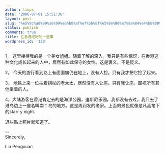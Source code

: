 ```yaml
---
author: linpx
date: '2006-07-01 15:51:36'
layout: post
slug: '%e5%9c%a8%e9%a6%99%e6%b8%af%e7%bb%8f%e5%8e%86%e7%9a%84%e4%b8%80%e4%ba%9b%e4%ba%8b'
status: publish
comments: true
title: 在香港经历的一些事
wordpress_id: '138'
---
```


1， 这里接待我的是一个美女姐姐。随着了解的深入，我只是有些惊讶，在香港这种文化成长起来的人中，居然有如此保守的女性。这是褒义，不是贬义。


2， 今天的游行看到路上有面国旗仍在地上，没有人捡。只有我才把它捡了起来。


3， 地铁上来一位拄着拐杖的老太太，居然没有人让座。只有我让座。鄙视所有其他坐着的人。


4，大陆游客在香港肯定去的是海洋公园，迪斯尼乐园。我都没有去过，我只去了港岛边上一座名叫南丫岛的地方。这是周润发的老家。上面的景色就像是凡高笔下的starr
y night.


迟些贴上照片就知道了。

  
--   
Sincerely,

  
Lin Pengxuan

